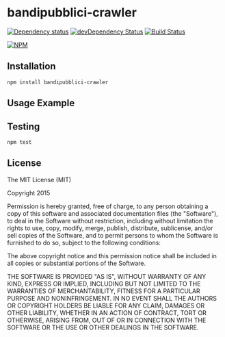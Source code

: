 # bandipubblici-crawler

[![Dependency status](https://img.shields.io/david/someuser/bandipubblici-crawler.svg?style=flat)](https://david-dm.org/someuser/bandipubblici-crawler)
[![devDependency Status](https://img.shields.io/david/dev/someuser/bandipubblici-crawler.svg?style=flat)](https://david-dm.org/someuser/bandipubblici-crawler#info=devDependencies)
[![Build Status](https://img.shields.io/travis/someuser/bandipubblici-crawler.svg?style=flat&branch=master)](https://travis-ci.org/someuser/bandipubblici-crawler)

[![NPM](https://nodei.co/npm/bandipubblici-crawler.svg?style=flat)](https://npmjs.org/package/bandipubblici-crawler)

## Installation

    npm install bandipubblici-crawler

## Usage Example

## Testing

    npm test

## License

The MIT License (MIT)

Copyright 2015 

Permission is hereby granted, free of charge, to any person obtaining a copy
of this software and associated documentation files (the "Software"), to deal
in the Software without restriction, including without limitation the rights
to use, copy, modify, merge, publish, distribute, sublicense, and/or sell
copies of the Software, and to permit persons to whom the Software is
furnished to do so, subject to the following conditions:

The above copyright notice and this permission notice shall be included in
all copies or substantial portions of the Software.

THE SOFTWARE IS PROVIDED "AS IS", WITHOUT WARRANTY OF ANY KIND, EXPRESS OR
IMPLIED, INCLUDING BUT NOT LIMITED TO THE WARRANTIES OF MERCHANTABILITY,
FITNESS FOR A PARTICULAR PURPOSE AND NONINFRINGEMENT. IN NO EVENT SHALL THE
AUTHORS OR COPYRIGHT HOLDERS BE LIABLE FOR ANY CLAIM, DAMAGES OR OTHER
LIABILITY, WHETHER IN AN ACTION OF CONTRACT, TORT OR OTHERWISE, ARISING FROM,
OUT OF OR IN CONNECTION WITH THE SOFTWARE OR THE USE OR OTHER DEALINGS IN
THE SOFTWARE.
